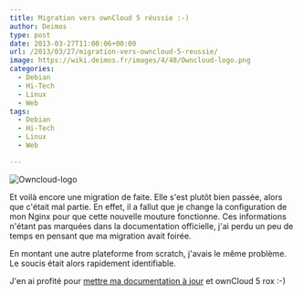 ```yaml
---
title: Migration vers ownCloud 5 réussie :-)
author: Deimos
type: post
date: 2013-03-27T11:00:06+00:00
url: /2013/03/27/migration-vers-owncloud-5-reussie/
image: https://wiki.deimos.fr/images/4/48/Owncloud-logo.png
categories:
  - Debian
  - Hi-Tech
  - Linux
  - Web
tags:
  - Debian
  - Hi-Tech
  - Linux
  - Web

---
```

![Owncloud-logo](https://wiki.deimos.fr/images/4/48/Owncloud-logo.png)

Et voilà encore une migration de faite. Elle s'est plutôt bien passée, alors que c'était mal partie. En effet, il a fallut que je change la configuration de mon Nginx pour que cette nouvelle mouture fonctionne. Ces informations n'étant pas marquées dans la documentation officielle, j'ai perdu un peu de temps en pensant que ma migration avait foirée.

En montant une autre plateforme from scratch, j'avais le même problème. Le soucis était alors rapidement identifiable.

J'en ai profité pour [mettre ma documentation à jour](http://wiki.deimos.fr/OwnCloud_:_cr%C3%A9er_son_cloud_personnel) et ownCloud 5 rox :-)